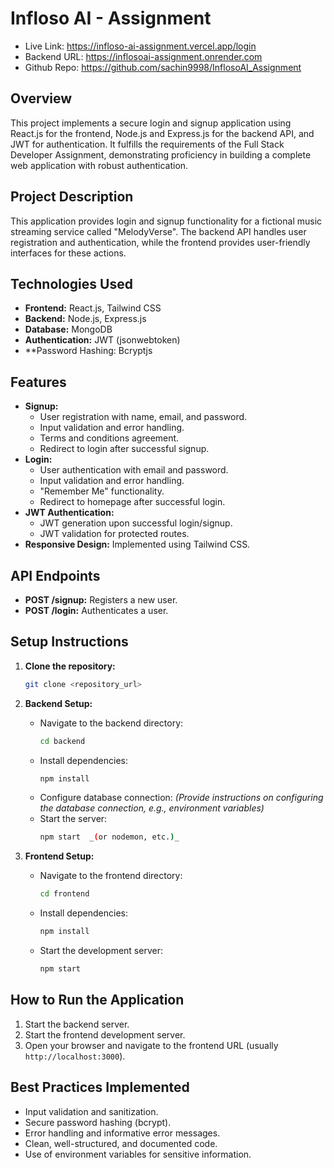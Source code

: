 # Infloso AI - Assignment

- Live Link: https://infloso-ai-assignment.vercel.app/login 
- Backend URL: https://inflosoai-assignment.onrender.com
- Github Repo: https://github.com/sachin9998/InflosoAI_Assignment

## Overview

This project implements a secure login and signup application using React.js for the frontend, Node.js and Express.js for the backend API, and JWT for authentication.  It fulfills the requirements of the Full Stack Developer Assignment, demonstrating proficiency in building a complete web application with robust authentication.

## Project Description

This application provides login and signup functionality for a fictional music streaming service called "MelodyVerse". The backend API handles user registration and authentication, while the frontend provides user-friendly interfaces for these actions.

## Technologies Used

*   **Frontend:** React.js, Tailwind CSS
*   **Backend:** Node.js, Express.js
*   **Database:**  MongoDB
*   **Authentication:** JWT (jsonwebtoken)
*   **Password Hashing: Bcryptjs

## Features

*   **Signup:**
    *   User registration with name, email, and password.
    *   Input validation and error handling.
    *   Terms and conditions agreement.
    *   Redirect to login after successful signup.
*   **Login:**
    *   User authentication with email and password.
    *   Input validation and error handling.
    *   "Remember Me" functionality.
    *   Redirect to homepage after successful login.
*   **JWT Authentication:**
    *   JWT generation upon successful login/signup.
    *   JWT validation for protected routes.
*   **Responsive Design:** Implemented using Tailwind CSS.

## API Endpoints

*   **POST /signup:** Registers a new user.
*   **POST /login:** Authenticates a user.

## Setup Instructions

1.  **Clone the repository:**
    ```bash
    git clone <repository_url>
    ```

2.  **Backend Setup:**
    *   Navigate to the backend directory:
        ```bash
        cd backend
        ```
    *   Install dependencies:
        ```bash
        npm install
        ```
    *   Configure database connection: _(Provide instructions on configuring the database connection, e.g., environment variables)_
    *   Start the server:
        ```bash
        npm start  _(or nodemon, etc.)_
        ```

3.  **Frontend Setup:**
    *   Navigate to the frontend directory:
        ```bash
        cd frontend
        ```
    *   Install dependencies:
        ```bash
        npm install
        ```
    *   Start the development server:
        ```bash
        npm start
        ```

## How to Run the Application

1.  Start the backend server.
2.  Start the frontend development server.
3.  Open your browser and navigate to the frontend URL (usually `http://localhost:3000`).

## Best Practices Implemented

*   Input validation and sanitization.
*   Secure password hashing (bcrypt).
*   Error handling and informative error messages.
*   Clean, well-structured, and documented code.
*   Use of environment variables for sensitive information.
